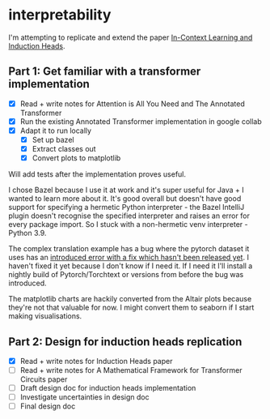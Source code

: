 # interpretability

I'm attempting to replicate and extend the paper [In-Context Learning and Induction Heads](https://transformer-circuits.pub/2022/in-context-learning-and-induction-heads/index.html#:~:text=Induction%20heads%20are%20named%20by,Induction%20heads%20crystallize%20that%20inference.
).

## Part 1: Get familiar with a transformer implementation
- [x] Read + write notes for Attention is All You Need and The Annotated Transformer
- [x] Run the existing Annotated Transformer implementation in google collab
- [x] Adapt it to run locally
  - [x] Set up bazel
  - [x] Extract classes out
  - [x] Convert plots to matplotlib
  
Will add tests after the implementation proves useful.
  
I chose Bazel because I use it at work and it's super useful for Java + I wanted to learn more about it. It's good overall but doesn't have good support for specifying a hermetic Python interpreter - the Bazel IntelliJ plugin doesn't recognise the specified interpreter and raises an error for every package import. So I stuck with a non-hermetic venv interpreter - Python 3.9. 

The complex translation example has a bug where the pytorch dataset it uses has an [introduced error with a fix which hasn't been released yet](https://github.com/pytorch/text/issues/2001). I haven't fixed it yet because I don't know if I need it. If I need it I'll install a nightly build of Pytorch/Torchtext or versions from before the bug was introduced.

The matplotlib charts are hackily converted from the Altair plots because they're not that valuable for now. I might convert them to seaborn if I start making visualisations.

## Part 2: Design for induction heads replication
- [x] Read + write notes for Induction Heads paper
- [ ] Read + write notes for A Mathematical Framework for Transformer Circuits paper
- [ ] Draft design doc for induction heads implementation
- [ ] Investigate uncertainties in design doc
- [ ] Final design doc
